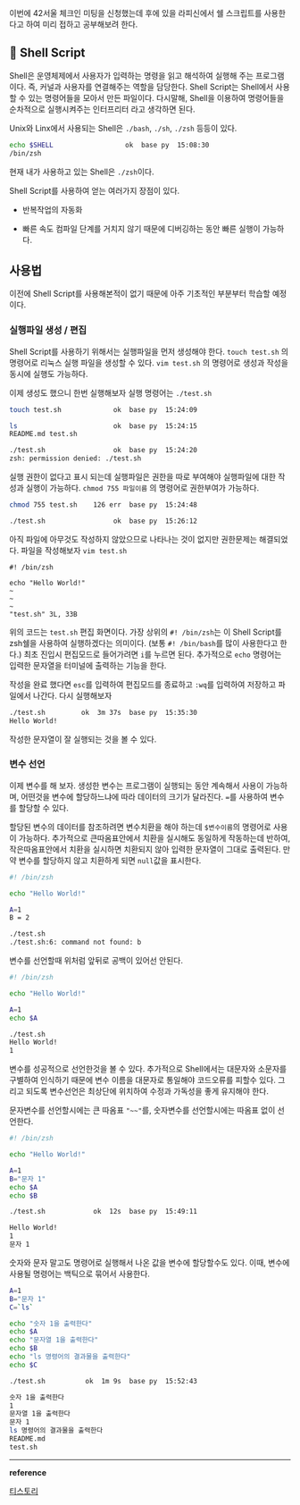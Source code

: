 이번에 42서울 체크인 미팅을 신청했는데 후에 있을 라피신에서 쉘 스크립트를 사용한다고 하여 미리 접하고 공부해보려 한다.

## 📌 Shell Script

Shell은 운영체제에서 사용자가 입력하는 명령을 읽고 해석하여 실행해 주는 프로그램이다.
즉, 커널과 사용자를 연결해주는 역할을 담당한다.
Shell Script는 Shell에서 사용할 수 있는 명령어들을 모아서 만든 파일이다. 다시말해, Shell을 이용하여 명령어들을 순차적으로 실행시켜주는 인터프리터 라고 생각하면 된다.

Unix와 Linx에서 사용되는 Shell은 `./bash`, `./sh`, `./zsh` 등등이 있다.

```bash
echo $SHELL                  ok  base py  15:08:30
/bin/zsh
```

현재 내가 사용하고 있는 Shell은 `./zsh`이다.

Shell Script를 사용하여 얻는 여러가지 장점이 있다.

- 반복작업의 자동화

- 빠른 속도
  컴파일 단계를 거치지 않기 때문에 디버깅하는 동안 빠른 실행이 가능하다.

## 사용법

이전에 Shell Script를 사용해본적이 없기 때문에 아주 기초적인 부분부터 학습할 예정이다.

### 실행파일 생성 / 편집

Shell Script를 사용하기 위해서는 실행파일을 먼저 생성해야 한다.
`touch test.sh`
의 명령어로 리눅스 실행 파일을 생성할 수 있다.
`vim test.sh`
의 명령어로 생성과 작성을 동시에 실행도 가능하다.

이제 생성도 했으니 한번 실행해보자
실행 명령어는
`./test.sh`

```bash
touch test.sh             ok  base py  15:24:09

ls                        ok  base py  15:24:15
README.md test.sh

./test.sh                 ok  base py  15:24:20
zsh: permission denied: ./test.sh
```

실행 권한이 없다고 표시 되는데 실행파일은 권한을 따로 부여해야 실행파일에 대한 작성과 실행이 가능하다.
`chmod 755 파일이름`
의 명령어로 권한부여가 가능하다.

```bash
chmod 755 test.sh    126 err  base py  15:24:48

./test.sh                 ok  base py  15:26:12

```

아직 파일에 아무것도 작성하지 않았으므로 나타나는 것이 없지만 권한문제는 해결되었다.
파일을 작성해보자
`vim test.sh`

```
#! /bin/zsh

echo "Hello World!"
~
~
~
"test.sh" 3L, 33B
```

위의 코드는 `test.sh` 편집 화면이다.
가장 상위의 `#! /bin/zsh`는 이 Shell Script를 zsh쉘을 사용하여 실행하겠다는 의미이다.
(보통 `#! /bin/bash`를 많이 사용한다고 한다.)
최초 진입시 편집모드로 들어가려면 `i`를 누르면 된다.
추가적으로 `echo` 명령어는 입력한 문자열을 터미널에 출력하는 기능을 한다.

작성을 완료 했다면 `esc`를 입력하여 편집모드를 종료하고 `:wq`를 입력하여 저장하고 파일에서 나간다.
다시 실행해보자

```bash
./test.sh         ok  3m 37s  base py  15:35:30
Hello World!
```

작성한 문자열이 잘 실행되는 것을 볼 수 있다.

### 변수 선언

이제 변수를 해 보자.
생성한 변수는 프로그램이 실행되는 동안 계속해서 사용이 가능하며, 어떤것을 변수에 할당하느냐에 따라 데이터의 크기가 달라진다.
`=`를 사용하여 변수를 할당할 수 있다.

할당된 변수의 데이터를 참조하려면 변수치환을 해야 하는데 `$변수이름`의 명령어로 사용이 가능하다.
추가적으로 큰따옴표안에서 치환을 실시해도 동일하게 작동하는데 반하여, 작은따옴표안에서 치환을 실시하면 치환되지 않아 입력한 문자열이 그대로 출력된다.
만약 변수를 할당하지 않고 치환하게 되면 `null`값을 표시한다.

```bash
#! /bin/zsh

echo "Hello World!"

A=1
B = 2
```

```bash
./test.sh
./test.sh:6: command not found: b
```

변수를 선언할때 위처럼 앞뒤로 공백이 있어선 안된다.

```bash
#! /bin/zsh

echo "Hello World!"

A=1
echo $A
```

```bash
./test.sh
Hello World!
1
```

변수를 성공적으로 선언한것을 볼 수 있다.
추가적으로 Shell에서는 대문자와 소문자를 구별하여 인식하기 때문에 변수 이름을 대문자로 통일해야 코드오류를 피할수 있다. 그리고 되도록 변수선언은 최상단에 위치하여 수정과 가독성을 좋게 유지해야 한다.

문자변수를 선언할시에는 큰 따옴표 `"~~"`를, 숫자변수를 선언할시에는 따옴표 없이 선언한다.

```bash
#! /bin/zsh

echo "Hello World!"

A=1
B="문자 1"
echo $A
echo $B
```

```bash
./test.sh            ok  12s  base py  15:49:11

Hello World!
1
문자 1
```

숫자와 문자 말고도 명령어로 실행해서 나온 값을 변수에 할당할수도 있다.
이때, 변수에 사용될 명령어는 백틱으로 묶어서 사용한다.

```bash
A=1
B="문자 1"
C=`ls`

echo "숫자 1을 출력한다"
echo $A
echo "문자열 1을 출력한다"
echo $B
echo "ls 명령어의 결과물을 출력한다"
echo $C
```

```bash
./test.sh          ok  1m 9s  base py  15:52:43

숫자 1을 출력한다
1
문자열 1을 출력한다
문자 1
ls 명령어의 결과물을 출력한다
README.md
test.sh
```

---

**reference**

[티스토리](https://rhrhth23.tistory.com/33)
